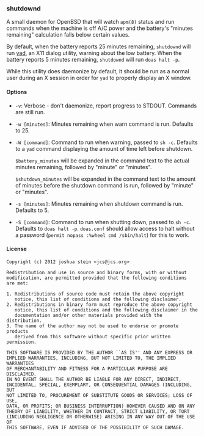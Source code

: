 ### shutdownd

A small daemon for OpenBSD that will watch `apm(8)` status and run commands when
the machine is off A/C power and the battery's "minutes remaining" calculation
falls below certain values.

By default, when the battery reports 25 minutes remaining, `shutdownd` will
run [yad](http://yad.googlecode.com/), an X11 dialog utility, warning about the
low battery.  When the battery reports 5 minutes remaining, `shutdownd` will
run `doas halt -p`.

While this utility does daemonize by default, it should be run as a normal user
during an X session in order for `yad` to properly display an X window.

#### Options

* `-v`: Verbose - don't daemonize, report progress to STDOUT.  Commands are
still run.

* `-w [minutes]`: Minutes remaining when warn command is run.  Defaults to 25.

* `-W [command]`: Command to run when warning, passed to `sh -c`.  Defaults to
a `yad` command displaying the amount of time left before shutdown.

	`$battery_minutes` will be expanded in the command text to the actual minutes
	remaining, followed by "minute" or "minutes".

	`$shutdown_minutes` will be expanded in the command text to the amount of
	minutes before the shutdown command is run, followed by "minute" or "minutes".

* `-s [minutes]`: Minutes remaining when shutdown command is run.  Defaults to 5.

* `-S [command]`: Command to run when shutting down, passed to `sh -c`.
Defaults to `doas halt -p`.  `doas.conf` should allow access to halt without a
password (`permit nopass :%wheel cmd /sbin/halt`) for this to work.

#### License

	Copyright (c) 2012 joshua stein <jcs@jcs.org>

	Redistribution and use in source and binary forms, with or without
	modification, are permitted provided that the following conditions
	are met:

	1. Redistributions of source code must retain the above copyright
	   notice, this list of conditions and the following disclaimer.
	2. Redistributions in binary form must reproduce the above copyright
	   notice, this list of conditions and the following disclaimer in the
	   documentation and/or other materials provided with the distribution.
	3. The name of the author may not be used to endorse or promote products
	   derived from this software without specific prior written permission.

	THIS SOFTWARE IS PROVIDED BY THE AUTHOR ``AS IS'' AND ANY EXPRESS OR
	IMPLIED WARRANTIES, INCLUDING, BUT NOT LIMITED TO, THE IMPLIED WARRANTIES
	OF MERCHANTABILITY AND FITNESS FOR A PARTICULAR PURPOSE ARE DISCLAIMED.
	IN NO EVENT SHALL THE AUTHOR BE LIABLE FOR ANY DIRECT, INDIRECT,
	INCIDENTAL, SPECIAL, EXEMPLARY, OR CONSEQUENTIAL DAMAGES (INCLUDING, BUT
	NOT LIMITED TO, PROCUREMENT OF SUBSTITUTE GOODS OR SERVICES; LOSS OF USE,
	DATA, OR PROFITS; OR BUSINESS INTERRUPTION) HOWEVER CAUSED AND ON ANY
	THEORY OF LIABILITY, WHETHER IN CONTRACT, STRICT LIABILITY, OR TORT
	(INCLUDING NEGLIGENCE OR OTHERWISE) ARISING IN ANY WAY OUT OF THE USE OF
	THIS SOFTWARE, EVEN IF ADVISED OF THE POSSIBILITY OF SUCH DAMAGE.
